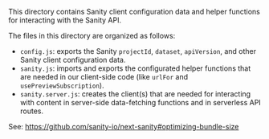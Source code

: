 This directory contains Sanity client configuration data and helper functions for interacting with the Sanity API.

The files in this directory are organized as follows:

- `config.js`: exports the Sanity `projectId`, `dataset`, `apiVersion`, and other Sanity client configuration data.
- `sanity.js`: imports and exports the configurated helper functions that are needed in our client-side code (like `urlFor` and `usePreviewSubscription`).
- `sanity.server.js`: creates the client(s) that are needed for interacting with content in server-side data-fetching functions and in serverless API routes.

See: https://github.com/sanity-io/next-sanity#optimizing-bundle-size
